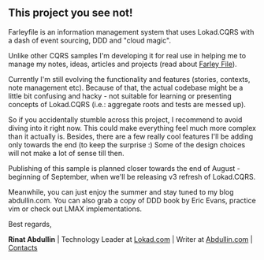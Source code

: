 ## This project you see not!

Farleyfile is an information management system that uses Lokad.CQRS with a dash of event sourcing, DDD and "cloud magic".

Unlike other CQRS samples I'm developing it for real use in helping me to manage my notes, ideas, articles and projects (read about [Farley File](http://en.wikipedia.org/wiki/Farley_File)). 

Currently I'm still evolving the functionality and features (stories, contexts, note management etc). Because of that, the actual codebase might be a little bit confusing and hacky - not suitable for learning or presenting concepts of Lokad.CQRS (i.e.: aggregate roots and tests are messed up).

So if you accidentally stumble across this project, I recommend to avoid diving into it right now. This could make everything feel much more complex than it actually is. Besides, there are a few really cool features I'll be adding only towards the end (to keep the surprise :) Some of the design choices will not make a lot of sense till then.

Publishing of this sample is planned closer towards the end of August - beginning of September, when we'll be releasing v3 refresh of Lokad.CQRS.

Meanwhile, you can just enjoy the summer and stay tuned to my blog abdullin.com. You can also grab a copy of DDD book by Eric Evans, practice vim or check out LMAX implementations.

Best regards,

**Rinat Abdullin** | Technology Leader at [Lokad.com](http://lokad.com) | Writer at [Abdullin.com](http://abdullin.com) | [Contacts](http://abdullin.com/contact/)
